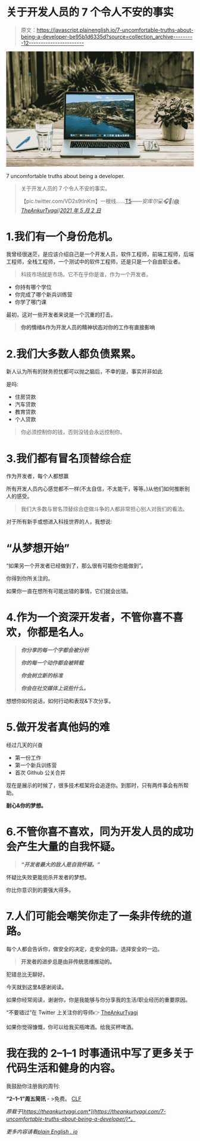 # 关于开发人员的 7 个令人不安的事实

> 原文：<https://javascript.plainenglish.io/7-uncomfortable-truths-about-being-a-developer-be95b1d6335d?source=collection_archive---------12----------------------->

![](img/06b7826eb6574c7d123478e1a095bc35.png)

7 uncomfortable truths about being a developer.

> 关于开发人员的 7 个令人不安的事实。
> 
> 【pic.twitter.com/VD2s9tlnKm】一根线……[T5](https://t.co/VD2s9tlnKm)*——安库尔💻🎧💪(*[*@ TheAnkurTyagi*](https://hashnode.com/@TheAnkurTyagi)*)*[*2021 年 5 月 2 日*](https://twitter.com/TheAnkurTyagi/status/1388775200234213376?ref_src=twsrc%5Etfw)

# 1.我们有一个身份危机。

我曾经很迷茫，是应该介绍自己是一个开发人员，软件工程师，前端工程师，后端工程师，全栈工程师，一个测试中的软件工程师，还是只是一个自由职业者。

> 科技市场就是市场。它不在乎你是谁，作为一个开发者。

*   你持有哪个学位
*   你完成了哪个新兵训练营
*   你学了哪门课

最初，这对一些开发者来说是一个沉重的打击。

> **你的情绪&作为开发人员的精神状态对你的工作有直接影响**

# 2.我们大多数人都负债累累。

新人认为所有的财务担忧都可以抛之脑后，不幸的是，事实并非如此

是吗:

*   住房贷款
*   汽车贷款
*   教育贷款
*   个人贷款

> 你必须控制你的钱，否则没钱会永远控制你。

# 3.我们都有冒名顶替综合症

作为开发者，每个人都想赢

所有开发人员内心感觉都不一样(不太自信，不太能干，等等。)从他们如何推断别人的感受。

> 我们大多数与冒名顶替综合症做斗争的人都非常担心别人对我们的看法。

对于所有新手或想进入科技世界的人，我想说:

# “从梦想开始”

“如果另一个开发者已经做到了，那么很有可能你也能做到”。

你得到你所关注的。

如果你一直在想所有可能出错的事情，它们就会出错。

# 4.作为一个资深开发者，不管你喜不喜欢，你都是名人。

> ***你分享的每一个字都会被分析***
> 
> ***你的每一个动作都会被转载***
> 
> ***你会树立新的标准***
> 
> ***你会在社交媒体上说些什么。***

想想你如何说话，如何行动和表现&下次分享。

# 5.做开发者真他妈的难

经过几天的兴奋

*   第一份工作
*   第一个新兵训练营
*   首次 Github 公关合并

现在是展示的时候了，很多技术框架将会追逐你。到那时，只有两件事会有所帮助。

**耐心&你的梦想。**

# 6.不管你喜不喜欢，同为开发人员的成功会产生大量的自我怀疑。

> ***“开发者最大的敌人是自我怀疑。”***

怀疑比失败更能扼杀开发者的梦想。

你比你意识到的要强大得多。

# 7.人们可能会嘲笑你走了一条非传统的道路。

每个人都会告诉你，做安全的决定，走安全的路，选择安全的一边。

> **开发者的进步总是由非传统思维推动的。**

犯错总比无聊好。

今天就到这里&感谢阅读。

如果你经常阅读，谢谢你，你是我能够与你分享我的生活/职业经历的重要原因。

“不要错过”在 Twitter 上关注你的导师👉 [TheAnkurTyagi](https://twitter.com/TheAnkurTyagi)

如果你觉得慷慨，你可以给我买瓶啤酒。给我买杯啤酒。

# 我在我的 2–1–1 时事通讯中写了更多关于代码生活和健身的内容。

我鼓励你注册我的周刊:

**“2–1–1”周五简讯** - >免费。 [CLF](https://codelifefitness.com/2-1-1/)

*原载于*[*https://theankurtyagi.com*](https://theankurtyagi.com/7-uncomfortable-truths-about-being-a-developer/)*。*

*更多内容请看*[*plain English . io*](http://plainenglish.io/)